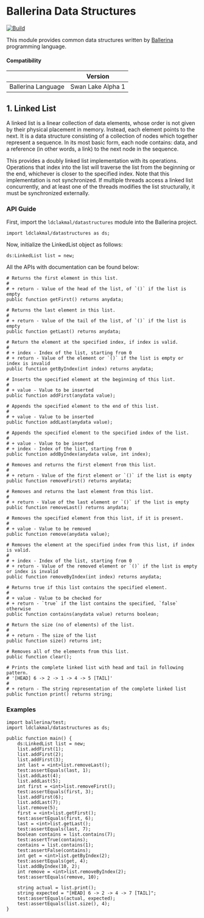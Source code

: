 # Ballerina Data Structures

[![Build](https://github.com/ldclakmal/ballerina-datastructures/actions/workflows/master.yml/badge.svg)](https://github.com/ldclakmal/ballerina-datastructures/actions/workflows/master.yml)

This module provides common data structures written by [Ballerina](https://ballerina.io) programming language.

#### Compatibility
|                    | Version           |
|:------------------:|:-----------------:|
| Ballerina Language | Swan Lake Alpha 1 |

## 1. Linked List

A linked list is a linear collection of data elements, whose order is not given by their physical placement in memory. Instead, each element points to the next. It is a data structure consisting of a collection of nodes which together represent a sequence. In its most basic form, each node contains: data, and a reference (in other words, a link) to the next node in the sequence.

This provides a doubly linked list implementation with its operations. Operations that index into the list will traverse the list from the beginning or the end, whichever is closer to the specified index.
Note that this implementation is not synchronized. If multiple threads access a linked list concurrently, and at least one of the threads modifies the list structurally, it must be synchronized externally.

### API Guide

First, import the `ldclakmal/datastructures` module into the Ballerina project.

```ballerina
import ldclakmal/datastructures as ds;
```

Now, initialize the LinkedList object as follows:

```ballerina
ds:LinkedList list = new;
```

All the APIs with documentation can be found below:

```ballerina
# Returns the first element in this list.
#
# + return - Value of the head of the list, of `()` if the list is empty
public function getFirst() returns anydata;
```

```ballerina
# Returns the last element in this list.
#
# + return - Value of the tail of the list, of `()` if the list is empty
public function getLast() returns anydata;
```

```ballerina
# Return the element at the specified index, if index is valid.
#
# + index - Index of the list, starting from 0
# + return - Value of the element or `()` if the list is empty or index is invalid
public function getByIndex(int index) returns anydata;
```

```ballerina
# Inserts the specified element at the beginning of this list.
#
# + value - Value to be inserted
public function addFirst(anydata value);
```

```ballerina
# Appends the specified element to the end of this list.
#
# + value - Value to be inserted
public function addLast(anydata value);
```

```ballerina
# Appends the specified element to the specified index of the list.
#
# + value - Value to be inserted
# + index - Index of the list, starting from 0
public function addByIndex(anydata value, int index);
```

```ballerina
# Removes and returns the first element from this list.
#
# + return - Value of the first element or `()` if the list is empty
public function removeFirst() returns anydata;
```

```ballerina
# Removes and returns the last element from this list.
#
# + return - Value of the last element or `()` if the list is empty
public function removeLast() returns anydata;
```

```ballerina
# Removes the specified element from this list, if it is present.
#
# + value - Value to be removed
public function remove(anydata value);
```

```ballerina
# Removes the element at the specified index from this list, if index is valid.
#
# + index - Index of the list, starting from 0
# + return - Value of the removed element or `()` if the list is empty or index is invalid
public function removeByIndex(int index) returns anydata;
```

```ballerina
# Returns true if this list contains the specified element.
#
# + value - Value to be checked for
# + return - `true` if the list contains the specified, `false` otherwise
public function contains(anydata value) returns boolean;
```

```ballerina
# Return the size (no of elements) of the list.
#
# + return - The size of the list
public function size() returns int;
```

```ballerina
# Removes all of the elements from this list.
public function clear();
```

```ballerina
# Prints the complete linked list with head and tail in following pattern.
# '[HEAD] 6 -> 2 -> 1 -> 4 -> 5 [TAIL]'
#
# + return - The string representation of the complete linked list
public function print() returns string;
```

### Examples

```ballerina
import ballerina/test;
import ldclakmal/datastructures as ds;

public function main() {
    ds:LinkedList list = new;
    list.addFirst(1);
    list.addFirst(2);
    list.addFirst(3);
    int last = <int>list.removeLast();
    test:assertEquals(last, 1);
    list.addLast(4);
    list.addLast(5);
    int first = <int>list.removeFirst();
    test:assertEquals(first, 3);
    list.addFirst(6);
    list.addLast(7);
    list.remove(5);
    first = <int>list.getFirst();
    test:assertEquals(first, 6);
    last = <int>list.getLast();
    test:assertEquals(last, 7);
    boolean contains = list.contains(7);
    test:assertTrue(contains);
    contains = list.contains(1);
    test:assertFalse(contains);
    int get = <int>list.getByIndex(2);
    test:assertEquals(get, 4);
    list.addByIndex(10, 2);
    int remove = <int>list.removeByIndex(2);
    test:assertEquals(remove, 10);

    string actual = list.print();
    string expected = "[HEAD] 6 -> 2 -> 4 -> 7 [TAIL]";
    test:assertEquals(actual, expected);
    test:assertEquals(list.size(), 4);
}
```
